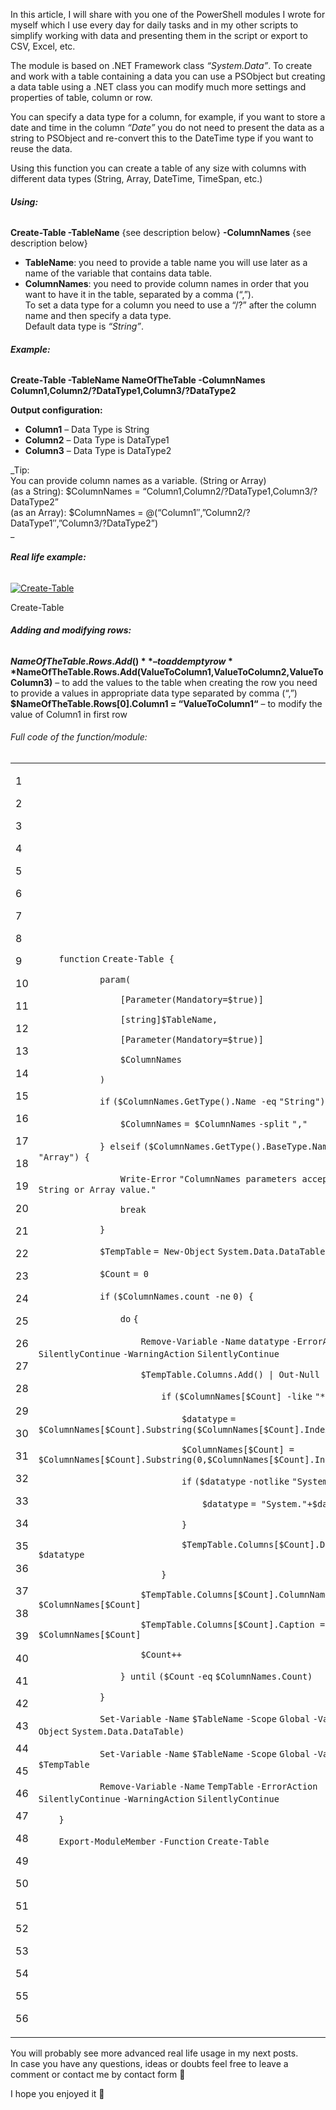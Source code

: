 In this article, I will share with you one of the PowerShell modules I wrote for myself which I use every day for daily tasks and in my other scripts to simplify working with data and presenting them in the script or export to CSV, Excel, etc.

The module is based on .NET Framework class _“System.Data”_. To create and work with a table containing a data you can use a PSObject but creating a data table using a .NET class you can modify much more settings and properties of table, column or row.

You can specify a data type for a column, for example, if you want to store a date and time in the column _“Date”_ you do not need to present the data as a string to PSObject and re-convert this to the DateTime type if you want to reuse the data.

Using this function you can create a table of any size with columns with different data types (String, Array, DateTime, TimeSpan, etc.)

###### **Using:**

**Create-Table -TableName** {see description below} **\-ColumnNames** {see description below}

*   **TableName**: you need to provide a table name you will use later as a name of the variable that contains data table.
*   **ColumnNames**: you need to provide column names in order that you want to have it in the table, separated by a comma (“,”).  
  To set a data type for a column you need to use a “/?” after the column name and then specify a data type.  
  Default data type is _“String”_.
###### **Example:**

**Create-Table -TableName NameOfTheTable -ColumnNames Column1,Column2/?DataType1,Column3/?DataType2**

**Output configuration:**

*   **Column1** – Data Type is String
*   **Column2** – Data Type is DataType1
*   **Column3** – Data Type is DataType2

_Tip:  
You can provide column names as a variable. (String or Array)  
(as a String): $ColumnNames = “Column1,Column2/?DataType1,Column3/?DataType2”  
(as an Array): $ColumnNames = @(“Column1″,”Column2/?DataType1″,”Column3/?DataType2”)  
_
###### **Real life example:**

[![Create-Table](Create-Table%20function%20-%20working%20with%20Data%20Tables%20in%20PowerShell%20-%20Powershellbros.com/Create-Table.jpg "Create-Table")](https://i0.wp.com/www.powershellbros.com/wp-content/uploads/2017/08/Create-Table.jpg)

Create-Table
###### **Adding and modifying rows:**

**$NameOfTheTable.Rows.Add()** – to add empty row  
**$NameOfTheTable.Rows.Add(ValueToColumn1,ValueToColumn2,ValueToColumn3)** – to add the values to the table when creating the row you need to provide a values in appropriate data type separated by comma (“,”)  
**$NameOfTheTable.Rows\[0\].Column1 = “ValueToColumn1“** – to modify the value of Column1 in first row
###### Full code of the function/module:

<table><tbody><tr><td><p>1</p><p>2</p><p>3</p><p>4</p><p>5</p><p>6</p><p>7</p><p>8</p><p>9</p><p>10</p><p>11</p><p>12</p><p>13</p><p>14</p><p>15</p><p>16</p><p>17</p><p>18</p><p>19</p><p>20</p><p>21</p><p>22</p><p>23</p><p>24</p><p>25</p><p>26</p><p>27</p><p>28</p><p>29</p><p>30</p><p>31</p><p>32</p><p>33</p><p>34</p><p>35</p><p>36</p><p>37</p><p>38</p><p>39</p><p>40</p><p>41</p><p>42</p><p>43</p><p>44</p><p>45</p><p>46</p><p>47</p><p>48</p><p>49</p><p>50</p><p>51</p><p>52</p><p>53</p><p>54</p><p>55</p><p>56</p></td><td><div><p><code>&nbsp;&nbsp;&nbsp;&nbsp;</code><code>function</code> <code>Create-Table {</code></p><p><code>&nbsp;&nbsp;&nbsp;&nbsp;&nbsp;&nbsp;&nbsp;&nbsp;&nbsp;&nbsp;&nbsp;&nbsp;</code><code>param</code><code>(</code></p><p><code>&nbsp;&nbsp;&nbsp;&nbsp;&nbsp;&nbsp;&nbsp;&nbsp;&nbsp;&nbsp;&nbsp;&nbsp;&nbsp;&nbsp;&nbsp;&nbsp;</code><code>[</code><code>Parameter</code><code>(</code><code>Mandatory</code><code>=</code><code>$true</code><code>)]</code></p><p><code>&nbsp;&nbsp;&nbsp;&nbsp;&nbsp;&nbsp;&nbsp;&nbsp;&nbsp;&nbsp;&nbsp;&nbsp;&nbsp;&nbsp;&nbsp;&nbsp;</code><code>[string]</code><code>$TableName</code><code>,</code></p><p><code>&nbsp;&nbsp;&nbsp;&nbsp;&nbsp;&nbsp;&nbsp;&nbsp;&nbsp;&nbsp;&nbsp;&nbsp;&nbsp;&nbsp;&nbsp;&nbsp;</code><code>[</code><code>Parameter</code><code>(</code><code>Mandatory</code><code>=</code><code>$true</code><code>)]</code></p><p><code>&nbsp;&nbsp;&nbsp;&nbsp;&nbsp;&nbsp;&nbsp;&nbsp;&nbsp;&nbsp;&nbsp;&nbsp;&nbsp;&nbsp;&nbsp;&nbsp;</code><code>$ColumnNames</code></p><p><code>&nbsp;&nbsp;&nbsp;&nbsp;&nbsp;&nbsp;&nbsp;&nbsp;&nbsp;&nbsp;&nbsp;&nbsp;</code><code>)</code></p><p><code>&nbsp;&nbsp;&nbsp;&nbsp;&nbsp;&nbsp;&nbsp;&nbsp;&nbsp;&nbsp;&nbsp;&nbsp;</code><code>if</code> <code>(</code><code>$ColumnNames</code><code>.GetType().Name </code><code>-eq</code> <code>"String"</code><code>) {</code></p><p><code>&nbsp;&nbsp;&nbsp;&nbsp;&nbsp;&nbsp;&nbsp;&nbsp;&nbsp;&nbsp;&nbsp;&nbsp;&nbsp;&nbsp;&nbsp;&nbsp;</code><code>$ColumnNames</code> <code>= </code><code>$ColumnNames</code> <code>-split</code> <code>","</code></p><p><code>&nbsp;&nbsp;&nbsp;&nbsp;&nbsp;&nbsp;&nbsp;&nbsp;&nbsp;&nbsp;&nbsp;&nbsp;</code><code>} </code><code>elseif</code> <code>(</code><code>$ColumnNames</code><code>.GetType().BaseType.Name </code><code>-ne</code> <code>"Array"</code><code>) {</code></p><p><code>&nbsp;&nbsp;&nbsp;&nbsp;&nbsp;&nbsp;&nbsp;&nbsp;&nbsp;&nbsp;&nbsp;&nbsp;&nbsp;&nbsp;&nbsp;&nbsp;</code><code>Write-Error</code> <code>"ColumnNames parameters accepts only String or Array value."</code></p><p><code>&nbsp;&nbsp;&nbsp;&nbsp;&nbsp;&nbsp;&nbsp;&nbsp;&nbsp;&nbsp;&nbsp;&nbsp;&nbsp;&nbsp;&nbsp;&nbsp;</code><code>break</code></p><p><code>&nbsp;&nbsp;&nbsp;&nbsp;&nbsp;&nbsp;&nbsp;&nbsp;&nbsp;&nbsp;&nbsp;&nbsp;</code><code>}</code></p><p><code>&nbsp;&nbsp;&nbsp;&nbsp;&nbsp;&nbsp;&nbsp;&nbsp;&nbsp;&nbsp;&nbsp;&nbsp;</code><code>$TempTable</code> <code>= </code><code>New-Object</code> <code>System.Data.DataTable</code></p><p><code>&nbsp;&nbsp;&nbsp;&nbsp;&nbsp;&nbsp;&nbsp;&nbsp;&nbsp;&nbsp;&nbsp;&nbsp;</code><code>$Count</code> <code>= 0</code></p><p><code>&nbsp;&nbsp;&nbsp;&nbsp;&nbsp;&nbsp;&nbsp;&nbsp;&nbsp;&nbsp;&nbsp;&nbsp;</code><code>if</code> <code>(</code><code>$ColumnNames</code><code>.count </code><code>-ne</code> <code>0) {</code></p><p><code>&nbsp;&nbsp;&nbsp;&nbsp;&nbsp;&nbsp;&nbsp;&nbsp;&nbsp;&nbsp;&nbsp;&nbsp;&nbsp;&nbsp;&nbsp;&nbsp;</code><code>do</code> <code>{</code></p><p><code>&nbsp;&nbsp;&nbsp;&nbsp;&nbsp;&nbsp;&nbsp;&nbsp;&nbsp;&nbsp;&nbsp;&nbsp;&nbsp;&nbsp;&nbsp;&nbsp;&nbsp;&nbsp;&nbsp;&nbsp;</code><code>Remove-Variable</code> <code>-Name</code> <code>datatype</code> <code>-ErrorAction</code> <code>SilentlyContinue</code> <code>-WarningAction</code> <code>SilentlyContinue</code></p><p><code>&nbsp;&nbsp;&nbsp;&nbsp;&nbsp;&nbsp;&nbsp;&nbsp;&nbsp;&nbsp;&nbsp;&nbsp;&nbsp;&nbsp;&nbsp;&nbsp;&nbsp;&nbsp;&nbsp;&nbsp;</code><code>$TempTable</code><code>.Columns.Add() | </code><code>Out-Null</code></p><p><code>&nbsp;&nbsp;&nbsp;&nbsp;&nbsp;&nbsp;&nbsp;&nbsp;&nbsp;&nbsp;&nbsp;&nbsp;&nbsp;&nbsp;&nbsp;&nbsp;&nbsp;&nbsp;&nbsp;&nbsp;&nbsp;&nbsp;&nbsp;&nbsp;</code><code>if</code> <code>(</code><code>$ColumnNames</code><code>[</code><code>$Count</code><code>] </code><code>-like</code> <code>"*/?*"</code><code>) {</code></p><p><code>&nbsp;&nbsp;&nbsp;&nbsp;&nbsp;&nbsp;&nbsp;&nbsp;&nbsp;&nbsp;&nbsp;&nbsp;&nbsp;&nbsp;&nbsp;&nbsp;&nbsp;&nbsp;&nbsp;&nbsp;&nbsp;&nbsp;&nbsp;&nbsp;&nbsp;&nbsp;&nbsp;&nbsp;</code><code>$datatype</code> <code>= </code><code>$ColumnNames</code><code>[</code><code>$Count</code><code>].Substring(</code><code>$ColumnNames</code><code>[</code><code>$Count</code><code>].IndexOf(</code><code>"/?"</code><code>)+2)</code></p><p><code>&nbsp;&nbsp;&nbsp;&nbsp;&nbsp;&nbsp;&nbsp;&nbsp;&nbsp;&nbsp;&nbsp;&nbsp;&nbsp;&nbsp;&nbsp;&nbsp;&nbsp;&nbsp;&nbsp;&nbsp;&nbsp;&nbsp;&nbsp;&nbsp;&nbsp;&nbsp;&nbsp;&nbsp;</code><code>$ColumnNames</code><code>[</code><code>$Count</code><code>] = </code><code>$ColumnNames</code><code>[</code><code>$Count</code><code>].Substring(0,</code><code>$ColumnNames</code><code>[</code><code>$Count</code><code>].IndexOf(</code><code>"/?"</code><code>))</code></p><p><code>&nbsp;&nbsp;&nbsp;&nbsp;&nbsp;&nbsp;&nbsp;&nbsp;&nbsp;&nbsp;&nbsp;&nbsp;&nbsp;&nbsp;&nbsp;&nbsp;&nbsp;&nbsp;&nbsp;&nbsp;&nbsp;&nbsp;&nbsp;&nbsp;&nbsp;&nbsp;&nbsp;&nbsp;</code><code>if</code> <code>(</code><code>$datatype</code> <code>-notlike</code> <code>"System.*"</code><code>) {</code></p><p><code>&nbsp;&nbsp;&nbsp;&nbsp;&nbsp;&nbsp;&nbsp;&nbsp;&nbsp;&nbsp;&nbsp;&nbsp;&nbsp;&nbsp;&nbsp;&nbsp;&nbsp;&nbsp;&nbsp;&nbsp;&nbsp;&nbsp;&nbsp;&nbsp;&nbsp;&nbsp;&nbsp;&nbsp;&nbsp;&nbsp;&nbsp;&nbsp;</code><code>$datatype</code> <code>= </code><code>"System."</code><code>+</code><code>$datatype</code></p><p><code>&nbsp;&nbsp;&nbsp;&nbsp;&nbsp;&nbsp;&nbsp;&nbsp;&nbsp;&nbsp;&nbsp;&nbsp;&nbsp;&nbsp;&nbsp;&nbsp;&nbsp;&nbsp;&nbsp;&nbsp;&nbsp;&nbsp;&nbsp;&nbsp;&nbsp;&nbsp;&nbsp;&nbsp;</code><code>}</code></p><p><code>&nbsp;&nbsp;&nbsp;&nbsp;&nbsp;&nbsp;&nbsp;&nbsp;&nbsp;&nbsp;&nbsp;&nbsp;&nbsp;&nbsp;&nbsp;&nbsp;&nbsp;&nbsp;&nbsp;&nbsp;&nbsp;&nbsp;&nbsp;&nbsp;&nbsp;&nbsp;&nbsp;&nbsp;</code><code>$TempTable</code><code>.Columns[</code><code>$Count</code><code>].DataType = </code><code>$datatype</code></p><p><code>&nbsp;&nbsp;&nbsp;&nbsp;&nbsp;&nbsp;&nbsp;&nbsp;&nbsp;&nbsp;&nbsp;&nbsp;&nbsp;&nbsp;&nbsp;&nbsp;&nbsp;&nbsp;&nbsp;&nbsp;&nbsp;&nbsp;&nbsp;&nbsp;</code><code>}</code></p><p><code>&nbsp;&nbsp;&nbsp;&nbsp;&nbsp;&nbsp;&nbsp;&nbsp;&nbsp;&nbsp;&nbsp;&nbsp;&nbsp;&nbsp;&nbsp;&nbsp;&nbsp;&nbsp;&nbsp;&nbsp;</code><code>$TempTable</code><code>.Columns[</code><code>$Count</code><code>].ColumnName = </code><code>$ColumnNames</code><code>[</code><code>$Count</code><code>]</code></p><p><code>&nbsp;&nbsp;&nbsp;&nbsp;&nbsp;&nbsp;&nbsp;&nbsp;&nbsp;&nbsp;&nbsp;&nbsp;&nbsp;&nbsp;&nbsp;&nbsp;&nbsp;&nbsp;&nbsp;&nbsp;</code><code>$TempTable</code><code>.Columns[</code><code>$Count</code><code>].Caption = </code><code>$ColumnNames</code><code>[</code><code>$Count</code><code>]</code></p><p><code>&nbsp;&nbsp;&nbsp;&nbsp;&nbsp;&nbsp;&nbsp;&nbsp;&nbsp;&nbsp;&nbsp;&nbsp;&nbsp;&nbsp;&nbsp;&nbsp;&nbsp;&nbsp;&nbsp;&nbsp;</code><code>$Count</code><code>++</code></p><p><code>&nbsp;&nbsp;&nbsp;&nbsp;&nbsp;&nbsp;&nbsp;&nbsp;&nbsp;&nbsp;&nbsp;&nbsp;&nbsp;&nbsp;&nbsp;&nbsp;</code><code>} </code><code>until</code> <code>(</code><code>$Count</code> <code>-eq</code> <code>$ColumnNames</code><code>.Count)</code></p><p><code>&nbsp;&nbsp;&nbsp;&nbsp;&nbsp;&nbsp;&nbsp;&nbsp;&nbsp;&nbsp;&nbsp;&nbsp;</code><code>}</code></p><p><code>&nbsp;&nbsp;&nbsp;&nbsp;&nbsp;&nbsp;&nbsp;&nbsp;&nbsp;&nbsp;&nbsp;&nbsp;</code><code>Set-Variable</code> <code>-Name</code> <code>$TableName</code> <code>-Scope</code> <code>Global</code> <code>-Value</code> <code>(</code><code>New-Object</code> <code>System.Data.DataTable)</code></p><p><code>&nbsp;&nbsp;&nbsp;&nbsp;&nbsp;&nbsp;&nbsp;&nbsp;&nbsp;&nbsp;&nbsp;&nbsp;</code><code>Set-Variable</code> <code>-Name</code> <code>$TableName</code> <code>-Scope</code> <code>Global</code> <code>-Value</code> <code>$TempTable</code></p><p><code>&nbsp;&nbsp;&nbsp;&nbsp;&nbsp;&nbsp;&nbsp;&nbsp;&nbsp;&nbsp;&nbsp;&nbsp;</code><code>Remove-Variable</code> <code>-Name</code> <code>TempTable</code> <code>-ErrorAction</code> <code>SilentlyContinue</code> <code>-WarningAction</code> <code>SilentlyContinue</code></p><p><code>&nbsp;&nbsp;&nbsp;&nbsp;</code><code>}</code></p><p><code>&nbsp;&nbsp;&nbsp;&nbsp;</code><code>Export-ModuleMember</code> <code>-Function</code> <code>Create-Table</code></p></div></td></tr></tbody></table>

You will probably see more advanced real life usage in my next posts.  
In case you have any questions, ideas or doubts feel free to leave a comment or contact me by contact form 🙂

I hope you enjoyed it 🙂